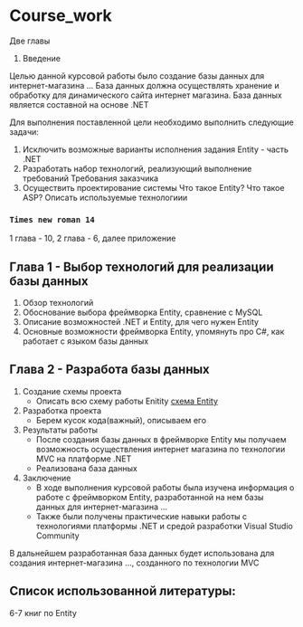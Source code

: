 # Course_work
Две главы 

1) Введение 

Целью данной курсовой работы было создание базы данных для интернет-магазина ...
База данных должна осуществлять хранение и обработку для динамического сайта интернет магазина.
База данных является составной на основе .NET 

Для выполнения поставленной цели необходимо выполнить следующие задачи:
1) Исключить возможные варианты исполнения задания
Entity - часть .NET
2) Разработать набор технологий, реализующий выполнение требований
Требования заказчика
3) Осуществить проектирование системы
Что такое Entity? Что такое ASP? Описать используемые технологиии

### `Times new roman 14`
1 глава - 10, 2 глава - 6, далее приложение

## Глава 1 - Выбор технологий для реализации базы данных
1) Обзор технологий
2) Обоснование выбора фреймворка Entity, сравнение с MySQL 
3) Описание возможностей .NET и Entity, для чего нужен Entity
4) Основные возможности фреймворка Entity, упомянуть про C#, как работает с языком базы данных

## Глава 2 - Разработа базы данных
1) Создание схемы проекта
    - Описать всю схему работы Enitity
    [схема Entity](https://www.google.com/search?q=%D1%81%D1%85%D0%B5%D0%BC%D0%B0+%D0%BF%D1%80%D0%BE%D0%B5%D0%BA%D1%82%D0%B0+entity+framework&rlz=1C1GCEA_enRU927RU927&source=lnms&tbm=isch&sa=X&ved=2ahUKEwjDuMv27dLwAhXB-ioKHalaDDUQ_AUoAXoECAEQAw&biw=1920&bih=880#imgrc=BXPYdW32YhDT4M)
2) Разработка проекта
    - Берем кусок кода(важный), описываем его
3) Результаты работы
    - После создания базы данных в фреймворке Entity мы получаем возможность осуществления интернет магазина по технологии MVC на платформе .NET
    - Реализована база данных 
4) Заключение 
    - В ходе выполнения курсовой работы была изучена информация о работе с фреймворком Entity, разработанной на нем базы данных для интернет-магазина ...
    - Также были получены практические навыки работы с технологиями платформы .NET и средой разработки Visual Studio Community

В дальнейшем разработанная база данных будет использована для создания интернет-магазина ..., созданного по технологии MVC

## Список использованной литературы:
6-7 книг по Entity
